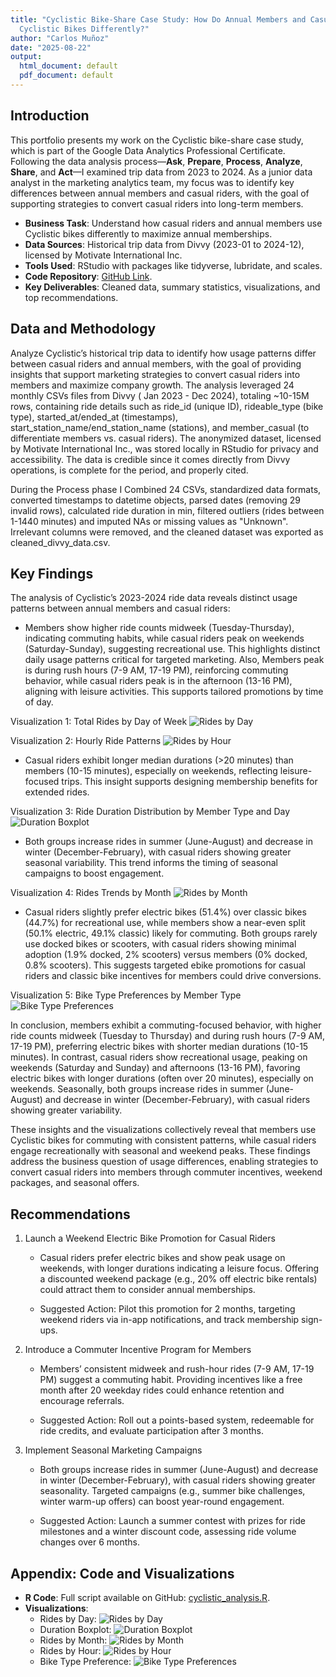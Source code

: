```yaml
---
title: "Cyclistic Bike-Share Case Study: How Do Annual Members and Casual Riders Use
  Cyclistic Bikes Differently?"
author: "Carlos Muñoz"
date: "2025-08-22"
output:
  html_document: default
  pdf_document: default
---
```


## Introduction
This portfolio presents my work on the Cyclistic bike-share case study, which is part of the Google Data Analytics Professional Certificate. Following the data analysis process—**Ask**, **Prepare**, **Process**, **Analyze**, **Share**, and **Act**—I examined trip data from 2023 to 2024. As a junior data analyst in the marketing analytics team, my focus was to identify key differences between annual members and casual riders, with the goal of supporting strategies to convert casual riders into long-term members.

- **Business Task**: Understand how casual riders and annual members use Cyclistic bikes differently to maximize annual memberships.
- **Data Sources**: Historical trip data from Divvy (2023-01 to 2024-12), licensed by Motivate International Inc.
- **Tools Used**: RStudio with packages like tidyverse, lubridate, and scales.
- **Code Repository**: [GitHub Link](https://github.com/CdFlopy95/-How-Do-Annual-Members-and-Casual-Riders-Use-Cyclistic-Bikes-Differently-).
- **Key Deliverables**: Cleaned data, summary statistics, visualizations, and top recommendations.

## Data and Methodology

Analyze Cyclistic’s historical trip data to identify how usage patterns differ between casual riders and annual members, with the goal of providing insights that support marketing strategies to convert casual riders into members and maximize company growth. The analysis leveraged 24 monthly CSVs files from Divvy ( Jan 2023 - Dec 2024), totaling ~10-15M rows, containing ride details such as ride_id (unique ID), rideable_type (bike type), started_at/ended_at (timestamps), start_station_name/end_station_name (stations), and member_casual (to differentiate members vs. casual riders). The anonymized dataset, licensed by Motivate International Inc., was stored locally in RStudio for privacy and accessibility. The data is credible since it comes directly from Divvy operations, is complete for the period, and properly cited.

During the Process phase I Combined 24 CSVs, standardized data formats, converted timestamps to datetime objects, parsed dates (removing 29 invalid rows), calculated ride duration in min, filtered outliers (rides between 1-1440 minutes) and imputed NAs or missing values as "Unknown". Irrelevant columns were removed, and the cleaned dataset was exported as cleaned_divvy_data.csv.

## Key Findings

The analysis of Cyclistic’s 2023-2024 ride data reveals distinct usage patterns between annual members and casual riders: 

- Members show higher ride counts midweek (Tuesday-Thursday), indicating commuting habits, while casual riders peak on weekends (Saturday-Sunday), suggesting recreational use. This highlights distinct daily usage patterns critical for targeted marketing. Also, Members peak is during rush hours (7-9 AM, 17-19 PM), reinforcing commuting behavior, while casual riders peak is in the afternoon (13-16 PM), aligning with leisure activities. This supports tailored promotions by time of day.

Visualization 1: Total Rides by Day of Week ![Rides by Day](rides_by_day.png)

Visualization 2: Hourly Ride Patterns ![Rides by Hour](rides_by_hour.png)

- Casual riders exhibit longer median durations (>20 minutes) than members (10-15 minutes), especially on weekends, reflecting leisure-focused trips. This insight supports designing membership benefits for extended rides.

Visualization 3: Ride Duration Distribution by Member Type and Day ![Duration Boxplot](duration_boxplot.png)

- Both groups increase rides in summer (June-August) and decrease in winter (December-February), with casual riders showing greater seasonal variability. This trend informs the timing of seasonal campaigns to boost engagement.

Visualization 4: Rides Trends by Month ![Rides by Month](rides_by_month.png)

- Casual riders slightly prefer electric bikes (51.4%) over classic bikes (44.7%) for recreational use, while members show a near-even split (50.1% electric, 49.1% classic) likely for commuting. Both groups rarely use docked bikes or scooters, with casual riders showing minimal adoption (1.9% docked, 2% scooters) versus members (0% docked, 0.8% scooters). This suggests targeted ebike promotions for casual riders and classic bike incentives for members could drive conversions.

Visualization 5: Bike Type Preferences by Member Type ![Bike Type Preferences](bike_type_preferences_pie.png)

In conclusion, members exhibit a commuting-focused behavior, with higher ride counts midweek (Tuesday to Thursday) and during rush hours (7-9 AM, 17-19 PM), preferring electric bikes with shorter median durations (10-15 minutes). In contrast, casual riders show recreational usage, peaking on weekends (Saturday and Sunday) and afternoons (13-16 PM), favoring electric bikes with longer durations (often over 20 minutes), especially on weekends. Seasonally, both groups increase rides in summer (June-August) and decrease in winter (December-February), with casual riders showing greater variability.

These insights and the visualizations collectively reveal that members use Cyclistic bikes for commuting with consistent patterns, while casual riders engage recreationally with seasonal and weekend peaks. These findings address the business question of usage differences, enabling strategies to convert casual riders into members through commuter incentives, weekend packages, and seasonal offers.

## Recommendations

1. Launch a Weekend Electric Bike Promotion for Casual Riders

	- Casual riders prefer electric bikes and show peak usage on weekends, with longer durations indicating a leisure focus. Offering a discounted weekend package (e.g., 20% off electric bike rentals) could attract them to consider annual memberships.
			
	- Suggested Action: Pilot this promotion for 2 months, targeting weekend riders via in-app notifications, and track membership sign-ups.
2. Introduce a Commuter Incentive Program for Members 
	
	- Members’ consistent midweek and rush-hour rides (7-9 AM, 17-19 PM) suggest a commuting habit. Providing incentives like a free month after 20 weekday rides could enhance retention and encourage referrals.
			
	- Suggested Action: Roll out a points-based system, redeemable for ride credits, and evaluate participation after 3 months.
3. Implement Seasonal Marketing Campaigns 
	
	- Both groups increase rides in summer (June-August) and decrease in winter (December-February), with casual riders showing greater seasonality. Targeted campaigns (e.g., summer bike challenges, winter warm-up offers) can boost year-round engagement.
			
	- Suggested Action: Launch a summer contest with prizes for ride milestones and a winter discount code, assessing ride volume changes over 6 months.


## Appendix: Code and Visualizations

- **R Code**: Full script available on GitHub: [cyclistic_analysis.R](https://github.com/CdFlopy95/-How-Do-Annual-Members-and-Casual-Riders-Use-Cyclistic-Bikes-Differently-).
- **Visualizations**:
  - Rides by Day: ![Rides by Day](rides_by_day.png)
  - Duration Boxplot: ![Duration Boxplot](duration_boxplot.png)
  - Rides by Month: ![Rides by Month](rides_by_month.png)
  - Rides by Hour: ![Rides by Hour](rides_by_hour.png)
  - Bike Type Preference: ![Bike Type Preferences](bike_type_preferences_pie.png)